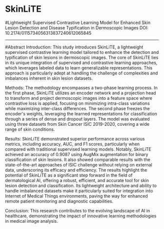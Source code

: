 # SkinLiTE
#Lightweight Supervised Contrastive Learning Model for Enhanced Skin Lesion Detection and Disease Typification in Dermoscopic Images
DOI: 10.2174/0115734056313837240612065845

****
#Abstract 
Introduction: This study introduces SkinLiTE, a lightweight supervised contrastive learning model tailored to enhance the detection and typification of skin lesions in dermoscopic images. The core of SkinLiTE lies in its unique integration of supervised and contrastive learning approaches, which leverages labeled data to learn generalizable representations. This approach is particularly adept at handling the challenge of complexities and imbalances inherent in skin lesion datasets.

Methods: The methodology encompasses a two-phase learning process. In the first phase, SkinLiTE utilizes an encoder network and a projection head to transform and project dermoscopic images into a feature space where contrastive loss is applied, focusing on minimizing intra-class variations while maximizing inter-class differences. The second phase freezes the encoder's weights, leveraging the learned representations for classification through a series of dense and dropout layers. The model was evaluated using three datasets from Skin Cancer ISIC 2019-2020, covering a wide range of skin conditions.

Results: SkinLiTE demonstrated superior performance across various metrics, including accuracy, AUC, and F1 scores, particularly when compared with traditional supervised learning models. Notably, SkinLiTE achieved an accuracy of 0.9087 using AugMix augmentation for binary classification of skin lesions. It also showed comparable results with the state-of-the-art approaches of ISIC challenge without relying on external data, underscoring its efficacy and efficiency. The results highlight the potential of SkinLiTE as a significant step forward in the field of dermatological AI, offering a robust, efficient, and accurate tool for skin lesion detection and classification. Its lightweight architecture and ability to handle imbalanced datasets make it particularly suited for integration into Internet of Medical Things environments, paving the way for enhanced remote patient monitoring and diagnostic capabilities.

Conclusion: This research contributes to the evolving landscape of AI in healthcare, demonstrating the impact of innovative learning methodologies in medical image analysis.

